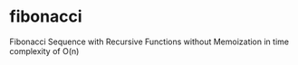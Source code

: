 # fibonacci
Fibonacci Sequence with Recursive Functions without Memoization in time complexity of O(n)

